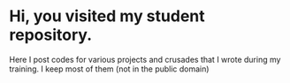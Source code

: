 # Hi, you visited my student repository. 
Here I post codes for various projects and crusades that I wrote during my training. I keep most of them (not in the public domain)
